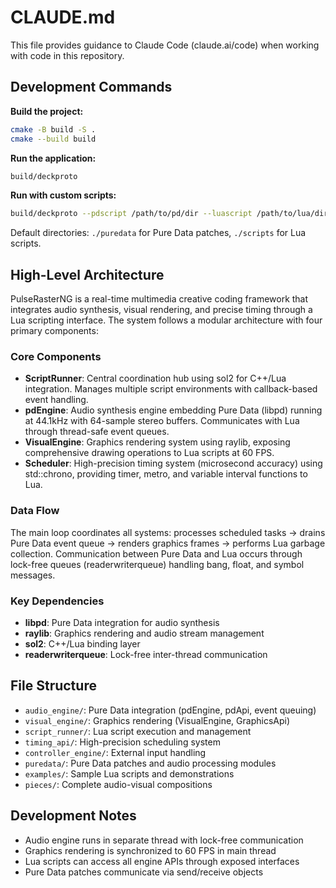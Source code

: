 # CLAUDE.md

This file provides guidance to Claude Code (claude.ai/code) when working with code in this repository.

## Development Commands

**Build the project:**
```bash
cmake -B build -S .
cmake --build build
```

**Run the application:**
```bash
build/deckproto
```

**Run with custom scripts:**
```bash
build/deckproto --pdscript /path/to/pd/dir --luascript /path/to/lua/dir
```

Default directories: `./puredata` for Pure Data patches, `./scripts` for Lua scripts.

## High-Level Architecture

PulseRasterNG is a real-time multimedia creative coding framework that integrates audio synthesis, visual rendering, and precise timing through a Lua scripting interface. The system follows a modular architecture with four primary components:

### Core Components

- **ScriptRunner**: Central coordination hub using sol2 for C++/Lua integration. Manages multiple script environments with callback-based event handling.
- **pdEngine**: Audio synthesis engine embedding Pure Data (libpd) running at 44.1kHz with 64-sample stereo buffers. Communicates with Lua through thread-safe event queues.
- **VisualEngine**: Graphics rendering system using raylib, exposing comprehensive drawing operations to Lua scripts at 60 FPS.
- **Scheduler**: High-precision timing system (microsecond accuracy) using std::chrono, providing timer, metro, and variable interval functions to Lua.

### Data Flow

The main loop coordinates all systems: processes scheduled tasks → drains Pure Data event queue → renders graphics frames → performs Lua garbage collection. Communication between Pure Data and Lua occurs through lock-free queues (readerwriterqueue) handling bang, float, and symbol messages.

### Key Dependencies

- **libpd**: Pure Data integration for audio synthesis
- **raylib**: Graphics rendering and audio stream management  
- **sol2**: C++/Lua binding layer
- **readerwriterqueue**: Lock-free inter-thread communication

## File Structure

- `audio_engine/`: Pure Data integration (pdEngine, pdApi, event queuing)
- `visual_engine/`: Graphics rendering (VisualEngine, GraphicsApi)  
- `script_runner/`: Lua script execution and management
- `timing_api/`: High-precision scheduling system
- `controller_engine/`: External input handling
- `puredata/`: Pure Data patches and audio processing modules
- `examples/`: Sample Lua scripts and demonstrations
- `pieces/`: Complete audio-visual compositions

## Development Notes

- Audio engine runs in separate thread with lock-free communication
- Graphics rendering is synchronized to 60 FPS in main thread  
- Lua scripts can access all engine APIs through exposed interfaces
- Pure Data patches communicate via send/receive objects